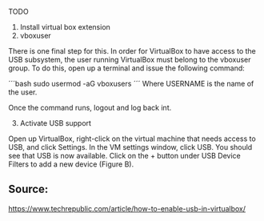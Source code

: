 TODO
1. Install virtual box extension
2. vboxuser

There is one final step for this. In order for VirtualBox to have access to the USB subsystem, the user running VirtualBox must belong to the vboxuser group. To do this, open up a terminal and issue the following command:

´´´bash
sudo usermod -aG vboxusers <USERNAME>
´´´
Where USERNAME is the name of the user.

Once the command runs, logout and log back int.

3. Activate USB support

Open up VirtualBox, right-click on the virtual machine that needs access to USB, and click Settings. In the VM settings window, click USB. You should see that USB is now available. Click on the + button under USB Device Filters to add a new device (Figure B).


## Source:
<https://www.techrepublic.com/article/how-to-enable-usb-in-virtualbox/>